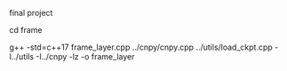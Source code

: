 final project

cd frame

g++ -std=c++17 frame_layer.cpp ../cnpy/cnpy.cpp ../utils/load_ckpt.cpp -I../utils  -I../cnpy -lz -o frame_layer